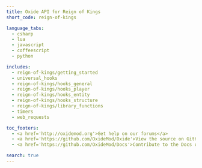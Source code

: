 ```yaml
---
title: Oxide API for Reign of Kings
short_code: reign-of-kings

language_tabs:
  - csharp
  - lua
  - javascript
  - coffeescript
  - python

includes:
  - reign-of-kings/getting_started
  - universal_hooks
  - reign-of-kings/hooks_general
  - reign-of-kings/hooks_player
  - reign-of-kings/hooks_entity
  - reign-of-kings/hooks_structure
  - reign-of-kings/library_functions
  - timers
  - web_requests

toc_footers:
  - <a href='http://oxidemod.org'>Get help on our forums</a>
  - <a href='https://github.com/OxideMod/Oxide'>View the source on GitHub</a>
  - <a href='https://github.com/OxideMod/Docs'>Contribute to the Docs on GitHub</a>

search: true
---
```

